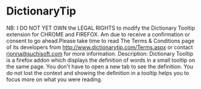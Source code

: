 DictionaryTip
=============

NB: I DO NOT YET OWN the LEGAL RIGHTS  to modify the Dictionary Tooltip extension for CHROME and FIREFOX. Am due to receive a confirmation or consent to go ahead.Please take time to read The Terms &amp; Conditions page of its developers from http://www.dictionarytip.com/Terms.aspx  or contact rjonna@suchisoft.com  for more information. Description: Dictionary Tooltip is a firefox addon which displays the definition of words in a small tooltip on the same page. You don't have to open a new tab to see the definition. You do not lost the context and showing the definition in a tooltip helps you to focus more on what you were reading. 
